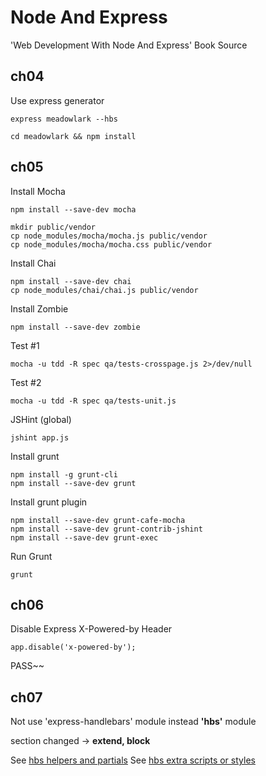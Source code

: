 # Node And Express

'Web Development With Node And Express' Book Source

## ch04 ##

Use express generator

```
express meadowlark --hbs
```

```
cd meadowlark && npm install
```

## ch05 ##

Install Mocha

```
npm install --save-dev mocha
```

```
mkdir public/vendor
cp node_modules/mocha/mocha.js public/vendor
cp node_modules/mocha/mocha.css public/vendor
```

Install Chai

```
npm install --save-dev chai
cp node_modules/chai/chai.js public/vendor
```

Install Zombie

```
npm install --save-dev zombie
```

Test #1

```
mocha -u tdd -R spec qa/tests-crosspage.js 2>/dev/null
```

Test #2
```
mocha -u tdd -R spec qa/tests-unit.js 
```

JSHint (global) 

```
jshint app.js 
```

Install grunt 
```
npm install -g grunt-cli
npm install --save-dev grunt
```

Install grunt plugin
```
npm install --save-dev grunt-cafe-mocha
npm install --save-dev grunt-contrib-jshint
npm install --save-dev grunt-exec
```

Run Grunt
```
grunt
```

## ch06 ##

Disable Express X-Powered-by Header
```
app.disable('x-powered-by');
```

PASS~~

## ch07 ##

Not use 'express-handlebars' module instead **'hbs'** module  

section changed -> **extend, block**   

See [hbs helpers and partials](https://github.com/donpark/hbs#helpers-and-partials)
See [hbs extra scripts or styles](https://github.com/donpark/hbs#extra-scripts-or-styles)


